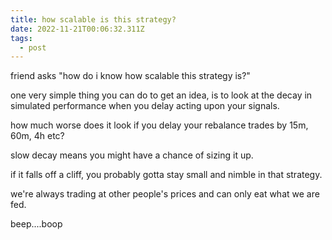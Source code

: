 ```yaml
---
title: how scalable is this strategy?
date: 2022-11-21T00:06:32.311Z
tags:
  - post
---
```

f﻿riend asks "how do i know how scalable this strategy is?"

o﻿ne very simple thing you can do to get an idea, is to look at the decay in simulated performance when you delay acting upon your signals.

h﻿ow much worse does it look if you delay your rebalance trades by 15m, 60m, 4h etc?

s﻿low decay means you might have a chance of sizing it up.

i﻿f it falls off a cliff, you probably gotta stay small and nimble in that strategy.

we're always trading at other people's prices and can only eat what we are fed.

b﻿eep....boop